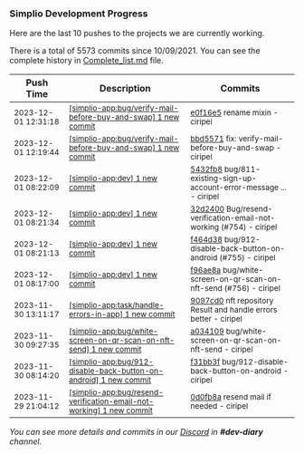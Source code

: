 
### Simplio Development Progress

Here are the last 10 pushes to the projects we are currently working.

There is a total of 5573 commits since 10/09/2021. You can see the complete history in
 [Complete_list.md](Complete_list.md) file.

| Push Time | Description | Commits |
| --- | --- | --- |
| <sub>2023-12-01 12:31:18</sub> | <sub>[[simplio-app:bug/verify-mail-before-buy-and-swap] 1 new commit](https://github.com/SimplioOfficial/simplio-app/commit/e0f16e557d8ec2ba7ed3b2559987583ef69e08a4)</sub> | <sub>[e0f16e5](https://github.com/SimplioOfficial/simplio-app/commit/e0f16e557d8ec2ba7ed3b2559987583ef69e08a4) rename mixin - ciripel</sub> |
| <sub>2023-12-01 12:19:44</sub> | <sub>[[simplio-app:bug/verify-mail-before-buy-and-swap] 1 new commit](https://github.com/SimplioOfficial/simplio-app/commit/bbd557146295043a66672ece32a242d4a92785f0)</sub> | <sub>[bbd5571](https://github.com/SimplioOfficial/simplio-app/commit/bbd557146295043a66672ece32a242d4a92785f0) fix: verify-mail-before-buy-and-swap - ciripel</sub> |
| <sub>2023-12-01 08:22:09</sub> | <sub>[[simplio-app:dev] 1 new commit](https://github.com/SimplioOfficial/simplio-app/commit/5432fb88ab01d5badd4c61a7abb6587eb645570c)</sub> | <sub>[5432fb8](https://github.com/SimplioOfficial/simplio-app/commit/5432fb88ab01d5badd4c61a7abb6587eb645570c) bug/811-existing-sign-up-account-error-message ... - ciripel</sub> |
| <sub>2023-12-01 08:21:34</sub> | <sub>[[simplio-app:dev] 1 new commit](https://github.com/SimplioOfficial/simplio-app/commit/32d240080fe1074ad6e9cac429b293f695555aa7)</sub> | <sub>[32d2400](https://github.com/SimplioOfficial/simplio-app/commit/32d240080fe1074ad6e9cac429b293f695555aa7) Bug/resend-verification-email-not-working (#754) - ciripel</sub> |
| <sub>2023-12-01 08:21:13</sub> | <sub>[[simplio-app:dev] 1 new commit](https://github.com/SimplioOfficial/simplio-app/commit/f464d383248c1452db1e0707010c638470d1cdea)</sub> | <sub>[f464d38](https://github.com/SimplioOfficial/simplio-app/commit/f464d383248c1452db1e0707010c638470d1cdea) bug/912-disable-back-button-on-android (#755) - ciripel</sub> |
| <sub>2023-12-01 08:17:00</sub> | <sub>[[simplio-app:dev] 1 new commit](https://github.com/SimplioOfficial/simplio-app/commit/f96ae8a8ecc8aff57fb05dad8165711ca7b1dad2)</sub> | <sub>[f96ae8a](https://github.com/SimplioOfficial/simplio-app/commit/f96ae8a8ecc8aff57fb05dad8165711ca7b1dad2) bug/white-screen-on-qr-scan-on-nft-send (#756) - ciripel</sub> |
| <sub>2023-11-30 13:11:17</sub> | <sub>[[simplio-app:task/handle-errors-in-app] 1 new commit](https://github.com/SimplioOfficial/simplio-app/commit/9097cd092b8bd14e7848c9b621170da7d812daf2)</sub> | <sub>[9097cd0](https://github.com/SimplioOfficial/simplio-app/commit/9097cd092b8bd14e7848c9b621170da7d812daf2) nft repository Result and handle errors better - ciripel</sub> |
| <sub>2023-11-30 09:27:35</sub> | <sub>[[simplio-app:bug/white-screen-on-qr-scan-on-nft-send] 1 new commit](https://github.com/SimplioOfficial/simplio-app/commit/a034109c4b407cd9e4a78dffdb65108cb0a82fd3)</sub> | <sub>[a034109](https://github.com/SimplioOfficial/simplio-app/commit/a034109c4b407cd9e4a78dffdb65108cb0a82fd3) bug/white-screen-on-qr-scan-on-nft-send - ciripel</sub> |
| <sub>2023-11-30 08:14:20</sub> | <sub>[[simplio-app:bug/912-disable-back-button-on-android] 1 new commit](https://github.com/SimplioOfficial/simplio-app/commit/f31bb3f46aacd3af1d9f075cc9405bf41f6432fe)</sub> | <sub>[f31bb3f](https://github.com/SimplioOfficial/simplio-app/commit/f31bb3f46aacd3af1d9f075cc9405bf41f6432fe) bug/912-disable-back-button-on-android - ciripel</sub> |
| <sub>2023-11-29 21:04:12</sub> | <sub>[[simplio-app:bug/resend-verification-email-not-working] 1 new commit](https://github.com/SimplioOfficial/simplio-app/commit/0d0fb8acfd39ca8f116e4cd6513754a4dd180e7c)</sub> | <sub>[0d0fb8a](https://github.com/SimplioOfficial/simplio-app/commit/0d0fb8acfd39ca8f116e4cd6513754a4dd180e7c) resend mail if needed - ciripel</sub> |

_You can see more details and commits in our [Discord](https://discord.gg/aKhjuwZmdP) in **#dev-diary** channel._
